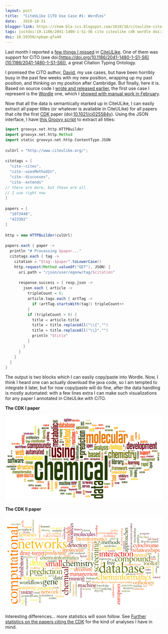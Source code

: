 ```yaml
---
layout: post
title:  "CiteULike CiTO Use Case #1: Wordles"
date:   2010-10-31
blogger-link: https://chem-bla-ics.blogspot.com/2010/10/citeulike-cito-use-case-1-wordles.html
tags: justdoi:10.1186/2041-1480-1-S1-S6 cito citeulike cdk wordle doi:10.1021/CI025584Y
doi: 10.59350/npbqm-gfa49
---
```


Last month I reported a [few things I missed](http://chem-bla-ics.blogspot.com/2010/09/list-of-things-i-miss-in-citeulike.html)
in [CiteULike](http://www.citeulike.org/). One of them was support for CiTO (see
doi:[https://doi.org/10.1186/2041-1480-1-S1-S6](10.1186/2041-1480-1-S1-S6)), a great Citation Typing Ontology.

I promised the CiTO author, [David](http://www.zoo.ox.ac.uk/staff/academics/shotton_dm.htm), my use cases, but have been horribly
busy in the past few weeks with my new position, wrapping up my past position, and thinking on my position after Cambridge. But finally, here it is. Based on source code I
[wrote and released earlier](http://github.com/egonw/groovy-citeulike), the first use case I represent is the
[Wordle](http://www.wordle.net/) one, which I [showed with manual work in February](http://chem-bla-ics.blogspot.com/2010/02/wordle-of-titles-of-20-most-recent.html).

Now that all the data is semantically marked up in CiteULike, I can easily extract all paper titles (or whatever is available in CiteULike) for all papers that cite the first
[CDK](http://cdk.sf.net/) paper (doi:[10.1021/ci025584y](http://dx.doi.org/10.1021/ci025584y)). Using the JSON interface, I have
[this Groovy script](http://github.com/egonw/groovy-citeulike/blob/master/cul2wordleInput.groovy) to extract all titles:

```groovy
import groovyx.net.http.HTTPBuilder
import groovyx.net.http.Method
import static groovyx.net.http.ContentType.JSON

culUrl = "http://www.citeulike.org/";

citotags = [
  "cito--cites",
  "cito--usesMethodIn",
  "cito--discusses",
  "cito--extends"
// there are more, but these are all
// I use right now
]

papers = [
  "1073448",
  "423382"
]

http = new HTTPBuilder(culUrl)

papers.each { paper ->
  println "# Processing $paper..."
  citotags.each { tag ->
    citation = "$tag--$paper".toLowerCase()
    http.request(Method.valueOf("GET"), JSON) {
      uri.path = "/json/user/egonw/tag/$citation"

      response.success = { resp,json ->
        json.each { article ->
          tripleCount = 0;
          article.tags.each { artTag ->
            if (artTag.startsWith(tag)) tripleCount++
          }
          if (tripleCount > 0) {
            title = article.title
            title = title.replaceAll("\\{","")
            title = title.replaceAll("\\}","")
            println "$title"
          }
        }
      }
    }
  }
}
```

The output is two blocks which I can easily copy/paste into Wordle. Now, I think I heard one can actually download the java code, so I am tempted to integrate it later,
but for now copy/paste will do fine, after the data handling is mostly automated: with a few lines extra I can make such visualizations for any paper
I annotated in CiteULike with CiTO.

**The CDK I paper**

![](/assets/images/wordleCDK1.png)

**The CDK II paper**

![](/assets/images/wordleCDK2.png)

Interesting differences... more statistics will soon follow. See [Further statistics on the papers citing the CDK](http://chem-bla-ics.blogspot.com/2010/02/further-statistics-on-papers-citing-cdk.html)
for the kind of analyses I have in mind.
